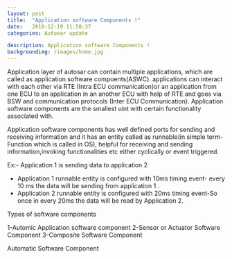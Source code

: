 ```yaml
---
layout: post
title:  "Application software Components !"
date:   2018-12-19 11:58:37
categories: Autosar update

description: Application software Components !
backgroundimg: /images/home.jpg
---
```


Application  layer of autosar can contain multiple applications,  which are called as application software compoents(ASWC).
 applications can interact with each other via RTE  (Intra ECU communication)or an application from one ECU to an application in an  another ECU with help of  RTE and goes via BSW and communication protocols (Inter ECU Communication).
 Application software components are the smallest uint with certain functionality associated with.
 
 
 Application software components has well defined ports for sending and receiving information and it has an entity called as runnable(in simple term- Function which is called in OS), helpful for receiving and sending information,invoking functionalities etc either cyclically or  event triggered.
 
 
 Ex:- Application 1 is sending data to application 2 
 
 
 - Application 1 runnable entity is configured with 10ms timing event- every 10 ms the data will be sending 
   from application 1 .
 - Application 2 runnable entity is configured with 20ms timing event-So once in every 20ms the data will be read by 
   Application 2.
 
 Types of  software components
 
 
   1-Automic Application software component
   2-Sensor or Actuator Software Component
   3-Composite Software Component
 
 Automatic Software Component
  
  
